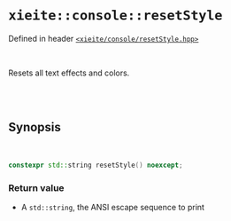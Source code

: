 # `xieite::console::resetStyle`
Defined in header [`<xieite/console/resetStyle.hpp>`](https://github.com/Eczbek/xieite/tree/main/include/xieite/console/resetStyle.hpp)

<br/>

Resets all text effects and colors.

<br/><br/>

## Synopsis

<br/>

```cpp
constexpr std::string resetStyle() noexcept;
```
### Return value
- A `std::string`, the ANSI escape sequence to print
